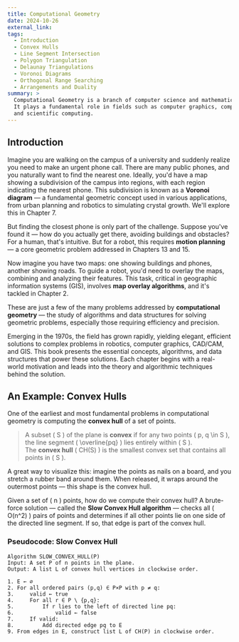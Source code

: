```yaml
---
title: Computational Geometry
date: 2024-10-26
external_link: 
tags:
  - Introduction
  - Convex Hulls
  - Line Segment Intersection
  - Polygon Triangulation
  - Delaunay Triangulations
  - Voronoi Diagrams
  - Orthogonal Range Searching
  - Arrangements and Duality
summary: >
  Computational Geometry is a branch of computer science and mathematics that focuses on the design and analysis of algorithms for solving geometric problems.
  It plays a fundamental role in fields such as computer graphics, computer-aided design (CAD), robotics, geographic information systems (GIS), machine learning,
  and scientific computing.
---
```


## Introduction

Imagine you are walking on the campus of a university and suddenly realize you need to make an urgent phone call. There are many public phones, and you naturally want to find the nearest one. Ideally, you'd have a map showing a subdivision of the campus into regions, with each region indicating the nearest phone. This subdivision is known as a **Voronoi diagram** — a fundamental geometric concept used in various applications, from urban planning and robotics to simulating crystal growth. We'll explore this in Chapter 7.

But finding the closest phone is only part of the challenge. Suppose you've found it — how do you actually get there, avoiding buildings and obstacles? For a human, that's intuitive. But for a robot, this requires **motion planning** — a core geometric problem addressed in Chapters 13 and 15.

Now imagine you have two maps: one showing buildings and phones, another showing roads. To guide a robot, you'd need to overlay the maps, combining and analyzing their features. This task, critical in geographic information systems (GIS), involves **map overlay algorithms**, and it's tackled in Chapter 2.

These are just a few of the many problems addressed by **computational geometry** — the study of algorithms and data structures for solving geometric problems, especially those requiring efficiency and precision.

Emerging in the 1970s, the field has grown rapidly, yielding elegant, efficient solutions to complex problems in robotics, computer graphics, CAD/CAM, and GIS. This book presents the essential concepts, algorithms, and data structures that power these solutions. Each chapter begins with a real-world motivation and leads into the theory and algorithmic techniques behind the solution.

## An Example: Convex Hulls

One of the earliest and most fundamental problems in computational geometry is computing the **convex hull** of a set of points.

> A subset \( S \) of the plane is **convex** if for any two points \( p, q \in S \), the line segment \( \overline{pq} \) lies entirely within \( S \).  
> The **convex hull** \( CH(S) \) is the smallest convex set that contains all points in \( S \).

A great way to visualize this: imagine the points as nails on a board, and you stretch a rubber band around them. When released, it wraps around the outermost points — this shape is the convex hull.

Given a set of \( n \) points, how do we compute their convex hull? A brute-force solution — called the **Slow Convex Hull algorithm** — checks all \( O(n^2) \) pairs of points and determines if all other points lie on one side of the directed line segment. If so, that edge is part of the convex hull.

### Pseudocode: Slow Convex Hull

```text
Algorithm SLOW_CONVEX_HULL(P)
Input: A set P of n points in the plane.
Output: A list L of convex hull vertices in clockwise order.

1. E ← ∅
2. For all ordered pairs (p,q) ∈ P×P with p ≠ q:
3.     valid ← true
4.     For all r ∈ P \ {p,q}:
5.         If r lies to the left of directed line pq:
6.             valid ← false
7.     If valid:
8.         Add directed edge pq to E
9. From edges in E, construct list L of CH(P) in clockwise order.
